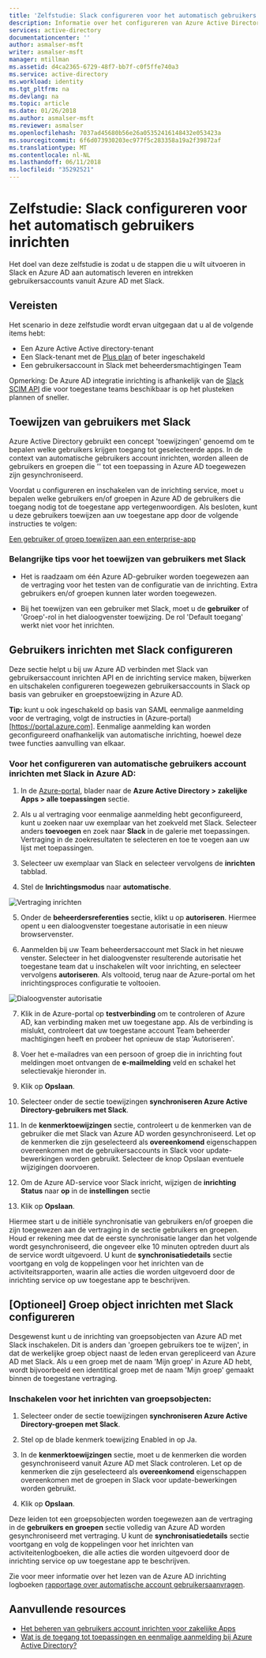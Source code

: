 ```yaml
---
title: 'Zelfstudie: Slack configureren voor het automatisch gebruikers inrichten met Azure Active Directory | Microsoft Docs'
description: Informatie over het configureren van Azure Active Directory automatisch leveren en intrekken accounts van gebruikers met Slack.
services: active-directory
documentationcenter: ''
author: asmalser-msft
writer: asmalser-msft
manager: mtillman
ms.assetid: d4ca2365-6729-48f7-bb7f-c0f5ffe740a3
ms.service: active-directory
ms.workload: identity
ms.tgt_pltfrm: na
ms.devlang: na
ms.topic: article
ms.date: 01/26/2018
ms.author: asmalser-msft
ms.reviewer: asmalser
ms.openlocfilehash: 7037ad45680b56e26a05352416148432e053423a
ms.sourcegitcommit: 6f6d073930203ec977f5c283358a19a2f39872af
ms.translationtype: MT
ms.contentlocale: nl-NL
ms.lasthandoff: 06/11/2018
ms.locfileid: "35292521"
---
```

# <a name="tutorial-configure-slack-for-automatic-user-provisioning"></a>Zelfstudie: Slack configureren voor het automatisch gebruikers inrichten


Het doel van deze zelfstudie is zodat u de stappen die u wilt uitvoeren in Slack en Azure AD aan automatisch leveren en intrekken gebruikersaccounts vanuit Azure AD met Slack. 

## <a name="prerequisites"></a>Vereisten

Het scenario in deze zelfstudie wordt ervan uitgegaan dat u al de volgende items hebt:

*   Een Azure Active Active directory-tenant
*   Een Slack-tenant met de [Plus plan](https://aadsyncfabric.slack.com/pricing) of beter ingeschakeld 
*   Een gebruikersaccount in Slack met beheerdersmachtigingen Team 

Opmerking: De Azure AD integratie inrichting is afhankelijk van de [Slack SCIM API](https://api.slack.com/scim) die voor toegestane teams beschikbaar is op het plusteken plannen of sneller.

## <a name="assigning-users-to-slack"></a>Toewijzen van gebruikers met Slack

Azure Active Directory gebruikt een concept 'toewijzingen' genoemd om te bepalen welke gebruikers krijgen toegang tot geselecteerde apps. In de context van automatische gebruikers account inrichten, worden alleen de gebruikers en groepen die '' tot een toepassing in Azure AD toegewezen zijn gesynchroniseerd. 

Voordat u configureren en inschakelen van de inrichting service, moet u bepalen welke gebruikers en/of groepen in Azure AD de gebruikers die toegang nodig tot de toegestane app vertegenwoordigen. Als besloten, kunt u deze gebruikers toewijzen aan uw toegestane app door de volgende instructies te volgen:

[Een gebruiker of groep toewijzen aan een enterprise-app](manage-apps/assign-user-or-group-access-portal.md)

### <a name="important-tips-for-assigning-users-to-slack"></a>Belangrijke tips voor het toewijzen van gebruikers met Slack

*   Het is raadzaam om één Azure AD-gebruiker worden toegewezen aan de vertraging voor het testen van de configuratie van de inrichting. Extra gebruikers en/of groepen kunnen later worden toegewezen.

*   Bij het toewijzen van een gebruiker met Slack, moet u de **gebruiker** of 'Groep'-rol in het dialoogvenster toewijzing. De rol 'Default toegang' werkt niet voor het inrichten.


## <a name="configuring-user-provisioning-to-slack"></a>Gebruikers inrichten met Slack configureren 

Deze sectie helpt u bij uw Azure AD verbinden met Slack van gebruikersaccount inrichten API en de inrichting service maken, bijwerken en uitschakelen configureren toegewezen gebruikersaccounts in Slack op basis van gebruiker en groepstoewijzing in Azure AD.

**Tip:** kunt u ook ingeschakeld op basis van SAML eenmalige aanmelding voor de vertraging, volgt de instructies in (Azure-portal) [https://portal.azure.com]. Eenmalige aanmelding kan worden geconfigureerd onafhankelijk van automatische inrichting, hoewel deze twee functies aanvulling van elkaar.


### <a name="to-configure-automatic-user-account-provisioning-to-slack-in-azure-ad"></a>Voor het configureren van automatische gebruikers account inrichten met Slack in Azure AD:


1)  In de [Azure-portal](https://portal.azure.com), blader naar de **Azure Active Directory > zakelijke Apps > alle toepassingen** sectie.

2) Als u al vertraging voor eenmalige aanmelding hebt geconfigureerd, kunt u zoeken naar uw exemplaar van het zoekveld met Slack. Selecteer anders **toevoegen** en zoek naar **Slack** in de galerie met toepassingen. Vertraging in de zoekresultaten te selecteren en toe te voegen aan uw lijst met toepassingen.

3)  Selecteer uw exemplaar van Slack en selecteer vervolgens de **inrichten** tabblad.

4)  Stel de **Inrichtingsmodus** naar **automatische**.

![Vertraging inrichten](./media/active-directory-saas-slack-provisioning-tutorial/Slack1.PNG)

5)  Onder de **beheerdersreferenties** sectie, klikt u op **autoriseren**. Hiermee opent u een dialoogvenster toegestane autorisatie in een nieuw browservenster. 

6) Aanmelden bij uw Team beheerdersaccount met Slack in het nieuwe venster. Selecteer in het dialoogvenster resulterende autorisatie het toegestane team dat u inschakelen wilt voor inrichting, en selecteer vervolgens **autoriseren**. Als voltooid, terug naar de Azure-portal om het inrichtingsproces configuratie te voltooien.

![Dialoogvenster autorisatie](./media/active-directory-saas-slack-provisioning-tutorial/Slack3.PNG)

7) Klik in de Azure-portal op **testverbinding** om te controleren of Azure AD, kan verbinding maken met uw toegestane app. Als de verbinding is mislukt, controleert dat uw toegestane account Team beheerder machtigingen heeft en probeer het opnieuw de stap 'Autoriseren'.

8) Voer het e-mailadres van een persoon of groep die in inrichting fout meldingen moet ontvangen de **e-mailmelding** veld en schakel het selectievakje hieronder in.

9) Klik op **Opslaan**. 

10) Selecteer onder de sectie toewijzingen **synchroniseren Azure Active Directory-gebruikers met Slack**.

11) In de **kenmerktoewijzingen** sectie, controleert u de kenmerken van de gebruiker die met Slack van Azure AD worden gesynchroniseerd. Let op de kenmerken die zijn geselecteerd als **overeenkomend** eigenschappen overeenkomen met de gebruikersaccounts in Slack voor update-bewerkingen worden gebruikt. Selecteer de knop Opslaan eventuele wijzigingen doorvoeren.

12) Om de Azure AD-service voor Slack inricht, wijzigen de **inrichting Status** naar **op** in de **instellingen** sectie

13) Klik op **Opslaan**. 

Hiermee start u de initiële synchronisatie van gebruikers en/of groepen die zijn toegewezen aan de vertraging in de sectie gebruikers en groepen. Houd er rekening mee dat de eerste synchronisatie langer dan het volgende wordt gesynchroniseerd, die ongeveer elke 10 minuten optreden duurt als de service wordt uitgevoerd. U kunt de **synchronisatiedetails** sectie voortgang en volg de koppelingen voor het inrichten van de activiteitsrapporten, waarin alle acties die worden uitgevoerd door de inrichting service op uw toegestane app te beschrijven.

## <a name="optional-configuring-group-object-provisioning-to-slack"></a>[Optioneel] Groep object inrichten met Slack configureren 

Desgewenst kunt u de inrichting van groepsobjecten van Azure AD met Slack inschakelen. Dit is anders dan 'groepen gebruikers toe te wijzen', in dat de werkelijke groep object naast de leden ervan gerepliceerd van Azure AD met Slack. Als u een groep met de naam 'Mijn groep' in Azure AD hebt, wordt bijvoorbeeld een identitical groep met de naam 'Mijn groep' gemaakt binnen de toegestane vertraging.

### <a name="to-enable-provisioning-of-group-objects"></a>Inschakelen voor het inrichten van groepsobjecten:

1) Selecteer onder de sectie toewijzingen **synchroniseren Azure Active Directory-groepen met Slack**.

2) Stel op de blade kenmerk toewijzing Enabled in op Ja.

3) In de **kenmerktoewijzingen** sectie, moet u de kenmerken die worden gesynchroniseerd vanuit Azure AD met Slack controleren. Let op de kenmerken die zijn geselecteerd als **overeenkomend** eigenschappen overeenkomen met de groepen in Slack voor update-bewerkingen worden gebruikt. 

4) Klik op **Opslaan**.

Deze leiden tot een groepsobjecten worden toegewezen aan de vertraging in de **gebruikers en groepen** sectie volledig van Azure AD worden gesynchroniseerd met vertraging. U kunt de **synchronisatiedetails** sectie voortgang en volg de koppelingen voor het inrichten van activiteitenlogboeken, die alle acties die worden uitgevoerd door de inrichting service op uw toegestane app te beschrijven.

Zie voor meer informatie over het lezen van de Azure AD inrichting logboeken [rapportage over automatische account gebruikersaanvragen](active-directory-saas-provisioning-reporting.md).


## <a name="additional-resources"></a>Aanvullende resources

* [Het beheren van gebruikers account inrichten voor zakelijke Apps](manage-apps/configure-automatic-user-provisioning-portal.md)
* [Wat is de toegang tot toepassingen en eenmalige aanmelding bij Azure Active Directory?](manage-apps/what-is-single-sign-on.md)
